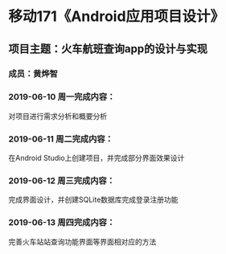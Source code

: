 # 移动171《Android应用项目设计》
## 项目主题：火车航班查询app的设计与实现
### 成员：黄烨智

### 2019-06-10 周一完成内容：
对项目进行需求分析和概要分析

### 2019-06-11 周二完成内容：
在Android Studio上创建项目，并完成部分界面效果设计

### 2019-06-12 周三完成内容：
完成界面设计，并创建SQLite数据库完成登录注册功能

### 2019-06-13 周四完成内容：
完善火车站站查询功能界面等界面相对应的方法
